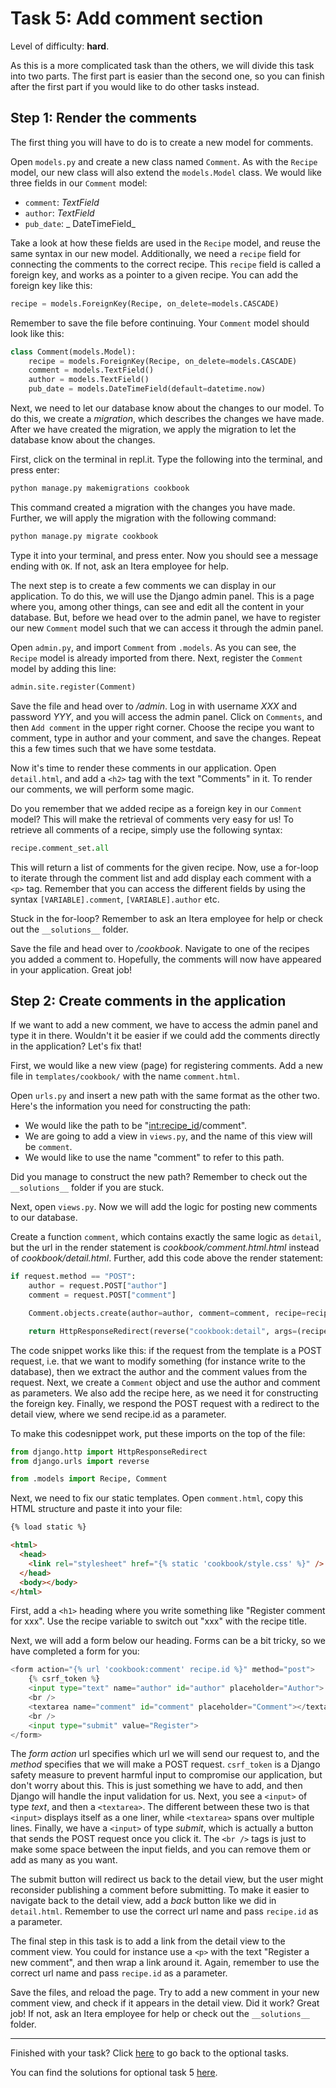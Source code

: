 # Task 5: Add comment section

Level of difficulty: **hard**.

As this is a more complicated task than the others, we will divide this task into two parts. The first part is easier than the second one, so you can finish after the first part if you would like to do other tasks instead.

## Step 1: Render the comments

The first thing you will have to do is to create a new model for comments.

Open `models.py` and create a new class named `Comment`. As with the `Recipe` model, our new class will also extend the `models.Model` class. We would like three fields in our `Comment` model:

- `comment`: _TextField_
- `author`: _TextField_
- `pub_date`: _ DateTimeField_

Take a look at how these fields are used in the `Recipe` model, and reuse the same syntax in our new model. Additionally, we need a `recipe` field for connecting the comments to the correct recipe. This `recipe` field is called a foreign key, and works as a pointer to a given recipe. You can add the foreign key like this:

```python
recipe = models.ForeignKey(Recipe, on_delete=models.CASCADE)
```

Remember to save the file before continuing. Your `Comment` model should look like this:

<!-- Kan evt. fjerne løsningen under -->

```python
class Comment(models.Model):
    recipe = models.ForeignKey(Recipe, on_delete=models.CASCADE)
    comment = models.TextField()
    author = models.TextField()
    pub_date = models.DateTimeField(default=datetime.now)
```

Next, we need to let our database know about the changes to our model. To do this, we create a _migration_, which describes the changes we have made. After we have created the migration, we apply the migration to let the database know about the changes.

First, click on the terminal in repl.it. Type the following into the terminal, and press enter:

```python
python manage.py makemigrations cookbook
```

This command created a migration with the changes you have made. Further, we will apply the migration with the following command:

```python
python manage.py migrate cookbook
```

Type it into your terminal, and press enter. Now you should see a message ending with `OK`. If not, ask an Itera employee for help.

The next step is to create a few comments we can display in our application. To do this, we will use the Django admin panel. This is a page where you, among other things, can see and edit all the content in your database. But, before we head over to the admin panel, we have to register our new `Comment` model such that we can access it through the admin panel.

Open `admin.py`, and import `Comment` from `.models`. As you can see, the `Recipe` model is already imported from there. Next, register the `Comment` model by adding this line:

```python
admin.site.register(Comment)
```

Save the file and head over to _/admin_. Log in with username _XXX_ and password _YYY_, and you will access the admin panel. Click on `Comments`, and then `Add comment` in the upper right corner. Choose the recipe you want to comment, type in author and your comment, and save the changes. Repeat this a few times such that we have some testdata.

Now it's time to render these comments in our application. Open `detail.html`, and add a `<h2>` tag with the text "Comments" in it. To render our comments, we will perform some magic.

Do you remember that we added recipe as a foreign key in our `Comment` model? This will make the retrieval of comments very easy for us! To retrieve all comments of a recipe, simply use the following syntax:

```python
recipe.comment_set.all
```

This will return a list of comments for the given recipe. Now, use a for-loop to iterate through the comment list and add display each comment with a `<p>` tag. Remember that you can access the different fields by using the syntax `[VARIABLE].comment`, `[VARIABLE].author` etc.

Stuck in the for-loop? Remember to ask an Itera employee for help or check out the `__solutions__` folder.

Save the file and head over to _/cookbook_. Navigate to one of the recipes you added a comment to. Hopefully, the comments will now have appeared in your application. Great job!

## Step 2: Create comments in the application

If we want to add a new comment, we have to access the admin panel and type it in there. Wouldn't it be easier if we could add the comments directly in the application? Let's fix that!

First, we would like a new view (page) for registering comments. Add a new file in `templates/cookbook/` with the name `comment.html`.

Open `urls.py` and insert a new path with the same format as the other two. Here's the information you need for constructing the path:

- We would like the path to be "<int:recipe_id>/comment".
- We are going to add a view in `views.py`, and the name of this view will be `comment`.
- We would like to use the name "comment" to refer to this path.

Did you manage to construct the new path? Remember to check out the `__solutions__` folder if you are stuck.

Next, open `views.py`. Now we will add the logic for posting new comments to our database.

Create a function `comment`, which contains exactly the same logic as `detail`, but the url in the render statement is _cookbook/comment.html.html_ instead of _cookbook/detail.html_. Further, add this code above the render statement:

```python
if request.method == "POST":
    author = request.POST["author"]
    comment = request.POST["comment"]

    Comment.objects.create(author=author, comment=comment, recipe=recipe)

    return HttpResponseRedirect(reverse("cookbook:detail", args=(recipe.id,)))
```

The code snippet works like this: if the request from the template is a POST request, i.e. that we want to modify something (for instance write to the database), then we extract the author and the comment values from the request. Next, we create a `Comment` object and use the author and comment as parameters. We also add the recipe here, as we need it for constructing the foreign key. Finally, we respond the POST request with a redirect to the detail view, where we send recipe.id as a parameter.

To make this codesnippet work, put these imports on the top of the file:

```python
from django.http import HttpResponseRedirect
from django.urls import reverse

from .models import Recipe, Comment
```

Next, we need to fix our static templates. Open `comment.html`, copy this HTML structure and paste it into your file:

```html
{% load static %}

<html>
  <head>
    <link rel="stylesheet" href="{% static 'cookbook/style.css' %}" />
  </head>
  <body></body>
</html>
```

First, add a `<h1>` heading where you write something like "Register comment for xxx". Use the recipe variable to switch out "xxx" with the recipe title.

Next, we will add a form below our heading. Forms can be a bit tricky, so we have completed a form for you:

```python
<form action="{% url 'cookbook:comment' recipe.id %}" method="post">
    {% csrf_token %}
    <input type="text" name="author" id="author" placeholder="Author">
    <br />
    <textarea name="comment" id="comment" placeholder="Comment"></textarea>
    <br />
    <input type="submit" value="Register">
</form>
```

The _form action_ url specifies which url we will send our request to, and the _method_ specifies that we will make a POST request. `csrf_token` is a Django safety measure to prevent harmful input to compromise our application, but don't worry about this. This is just something we have to add, and then Django will handle the input validation for us. Next, you see a `<input>` of type _text_, and then a `<textarea>`. The different between these two is that `<input>` displays itself as a one liner, while `<textarea>` spans over multiple lines. Finally, we have a `<input>` of type _submit_, which is actually a button that sends the POST request once you click it. The `<br />` tags is just to make some space between the input fields, and you can remove them or add as many as you want.

The submit button will redirect us back to the detail view, but the user might reconsider publishing a comment before submitting. To make it easier to navigate back to the detail view, add a _back_ button like we did in `detail.html`. Remember to use the correct url name and pass `recipe.id` as a parameter.

The final step in this task is to add a link from the detail view to the comment view. You could for instance use a `<p>` with the text "Register a new comment", and then wrap a link around it. Again, remember to use the correct url name and pass `recipe.id` as a parameter.

Save the files, and reload the page. Try to add a new comment in your new comment view, and check if it appears in the detail view. Did it work? Great job! If not, ask an Itera employee for help or check out the `__solutions__` folder.

---

Finished with your task? Click [here](/__tasks__/optional) to go back to the optional tasks.

You can find the solutions for optional task 5 [here](/__solutions__/optional/task5_comments).
